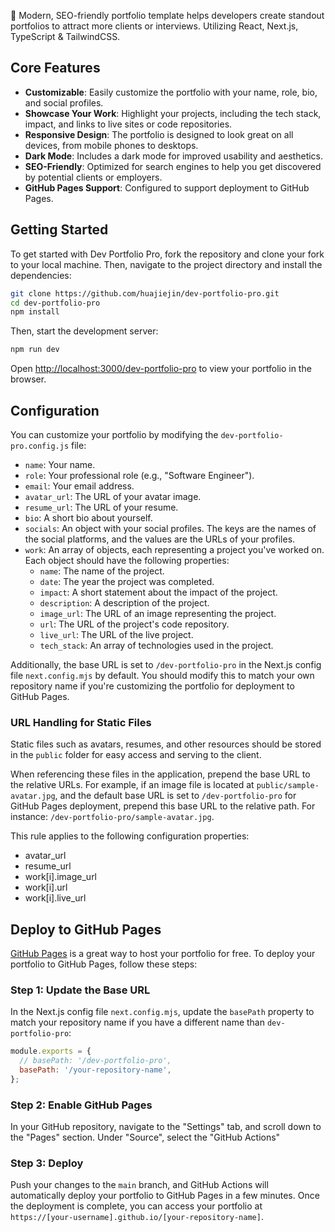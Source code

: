 🚀 Modern, SEO-friendly portfolio template helps developers create standout portfolios to attract more clients or interviews. Utilizing React, Next.js, TypeScript & TailwindCSS.

## Core Features

- **Customizable**: Easily customize the portfolio with your name, role, bio, and social profiles.
- **Showcase Your Work**: Highlight your projects, including the tech stack, impact, and links to live sites or code repositories.
- **Responsive Design**: The portfolio is designed to look great on all devices, from mobile phones to desktops.
- **Dark Mode**: Includes a dark mode for improved usability and aesthetics.
- **SEO-Friendly**: Optimized for search engines to help you get discovered by potential clients or employers.
- **GitHub Pages Support**: Configured to support deployment to GitHub Pages.

## Getting Started

To get started with Dev Portfolio Pro, fork the repository and clone your fork to your local machine. Then, navigate to the project directory and install the dependencies:

```bash
git clone https://github.com/huajiejin/dev-portfolio-pro.git
cd dev-portfolio-pro
npm install
```

Then, start the development server:

```bash
npm run dev
```

Open [http://localhost:3000/dev-portfolio-pro](http://localhost:3000/dev-portfolio-pro) to view your portfolio in the browser.

## Configuration

You can customize your portfolio by modifying the `dev-portfolio-pro.config.js` file:

- `name`: Your name.
- `role`: Your professional role (e.g., "Software Engineer").
- `email`: Your email address.
- `avatar_url`: The URL of your avatar image.
- `resume_url`: The URL of your resume.
- `bio`: A short bio about yourself.
- `socials`: An object with your social profiles. The keys are the names of the social platforms, and the values are the URLs of your profiles.
- `work`: An array of objects, each representing a project you've worked on. Each object should have the following properties:
  - `name`: The name of the project.
  - `date`: The year the project was completed.
  - `impact`: A short statement about the impact of the project.
  - `description`: A description of the project.
  - `image_url`: The URL of an image representing the project.
  - `url`: The URL of the project's code repository.
  - `live_url`: The URL of the live project.
  - `tech_stack`: An array of technologies used in the project.

Additionally, the base URL is set to `/dev-portfolio-pro` in the Next.js config file `next.config.mjs` by default. You should modify this to match your own repository name if you're customizing the portfolio for deployment to GitHub Pages.

### URL Handling for Static Files

Static files such as avatars, resumes, and other resources should be stored in the `public` folder for easy access and serving to the client.

When referencing these files in the application, prepend the base URL to the relative URLs. For example, if an image file is located at `public/sample-avatar.jpg`, and the default base URL is set to `/dev-portfolio-pro` for GitHub Pages deployment, prepend this base URL to the relative path. For instance: `/dev-portfolio-pro/sample-avatar.jpg`.

This rule applies to the following configuration properties:

- avatar_url
- resume_url
- work[i].image_url
- work[i].url
- work[i].live_url

## Deploy to GitHub Pages

[GitHub Pages](https://pages.github.com) is a great way to host your portfolio for free. To deploy your portfolio to GitHub Pages, follow these steps:

### Step 1: Update the Base URL

In the Next.js config file `next.config.mjs`, update the `basePath` property to match your repository name if you have a different name than `dev-portfolio-pro`:

```javascript
module.exports = {
  // basePath: '/dev-portfolio-pro',
  basePath: '/your-repository-name',
};
```

### Step 2: Enable GitHub Pages

In your GitHub repository, navigate to the "Settings" tab, and scroll down to the "Pages" section. Under "Source", select the "GitHub Actions"

### Step 3: Deploy

Push your changes to the `main` branch, and GitHub Actions will automatically deploy your portfolio to GitHub Pages in a few minutes. Once the deployment is complete, you can access your portfolio at `https://[your-username].github.io/[your-repository-name]`.
